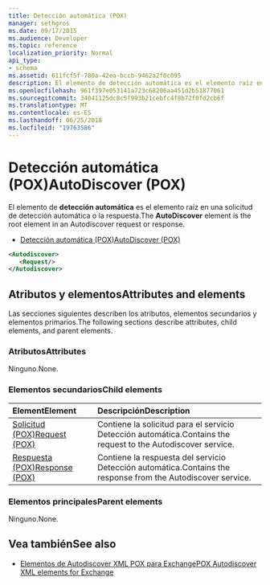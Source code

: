 ```yaml
---
title: Detección automática (POX)
manager: sethgros
ms.date: 09/17/2015
ms.audience: Developer
ms.topic: reference
localization_priority: Normal
api_type:
- schema
ms.assetid: 611fcf5f-780a-42ea-bccb-9462a2f0c095
description: El elemento de detección automática es el elemento raíz en una solicitud de detección automática o la respuesta.
ms.openlocfilehash: 961f397e053141a723c68206aa451d2b51877061
ms.sourcegitcommit: 34041125dc8c5f993b21cebfc4f8b72f0fd2cb6f
ms.translationtype: MT
ms.contentlocale: es-ES
ms.lasthandoff: 06/25/2018
ms.locfileid: "19763586"
---
```

# <a name="autodiscover-pox"></a><span data-ttu-id="790d4-103">Detección automática (POX)</span><span class="sxs-lookup"><span data-stu-id="790d4-103">AutoDiscover (POX)</span></span>

<span data-ttu-id="790d4-104">El elemento de **detección automática** es el elemento raíz en una solicitud de detección automática o la respuesta.</span><span class="sxs-lookup"><span data-stu-id="790d4-104">The **AutoDiscover** element is the root element in an Autodiscover request or response.</span></span> 
  
- [<span data-ttu-id="790d4-105">Detección automática (POX)</span><span class="sxs-lookup"><span data-stu-id="790d4-105">AutoDiscover (POX)</span></span>](autodiscover-pox.md)
  
```xml
<Autodiscover>
   <Request/>
</Autodiscover>
```

## <a name="attributes-and-elements"></a><span data-ttu-id="790d4-106">Atributos y elementos</span><span class="sxs-lookup"><span data-stu-id="790d4-106">Attributes and elements</span></span>

<span data-ttu-id="790d4-107">Las secciones siguientes describen los atributos, elementos secundarios y elementos primarios.</span><span class="sxs-lookup"><span data-stu-id="790d4-107">The following sections describe attributes, child elements, and parent elements.</span></span>
  
### <a name="attributes"></a><span data-ttu-id="790d4-108">Atributos</span><span class="sxs-lookup"><span data-stu-id="790d4-108">Attributes</span></span>

<span data-ttu-id="790d4-109">Ninguno.</span><span class="sxs-lookup"><span data-stu-id="790d4-109">None.</span></span>
  
### <a name="child-elements"></a><span data-ttu-id="790d4-110">Elementos secundarios</span><span class="sxs-lookup"><span data-stu-id="790d4-110">Child elements</span></span>

|<span data-ttu-id="790d4-111">**Element**</span><span class="sxs-lookup"><span data-stu-id="790d4-111">**Element**</span></span>|<span data-ttu-id="790d4-112">**Descripción**</span><span class="sxs-lookup"><span data-stu-id="790d4-112">**Description**</span></span>|
|:-----|:-----|
|[<span data-ttu-id="790d4-113">Solicitud (POX)</span><span class="sxs-lookup"><span data-stu-id="790d4-113">Request (POX)</span></span>](request-pox.md) <br/> |<span data-ttu-id="790d4-114">Contiene la solicitud para el servicio Detección automática.</span><span class="sxs-lookup"><span data-stu-id="790d4-114">Contains the request to the Autodiscover service.</span></span>  <br/> |
|[<span data-ttu-id="790d4-115">Respuesta (POX)</span><span class="sxs-lookup"><span data-stu-id="790d4-115">Response (POX)</span></span>](response-pox.md) <br/> |<span data-ttu-id="790d4-116">Contiene la respuesta del servicio Detección automática.</span><span class="sxs-lookup"><span data-stu-id="790d4-116">Contains the response from the Autodiscover service.</span></span>  <br/> |
   
### <a name="parent-elements"></a><span data-ttu-id="790d4-117">Elementos principales</span><span class="sxs-lookup"><span data-stu-id="790d4-117">Parent elements</span></span>

<span data-ttu-id="790d4-118">Ninguno.</span><span class="sxs-lookup"><span data-stu-id="790d4-118">None.</span></span>
  
## <a name="see-also"></a><span data-ttu-id="790d4-119">Vea también</span><span class="sxs-lookup"><span data-stu-id="790d4-119">See also</span></span>

- [<span data-ttu-id="790d4-120">Elementos de Autodiscover XML POX para Exchange</span><span class="sxs-lookup"><span data-stu-id="790d4-120">POX Autodiscover XML elements for Exchange</span></span>](pox-autodiscover-xml-elements-for-exchange.md)

